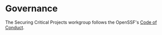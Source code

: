 # Governance

The Securing Critical Projects workgroup follows the OpenSSF's [Code of Conduct](https://openssf.org/community/code-of-conduct/).
